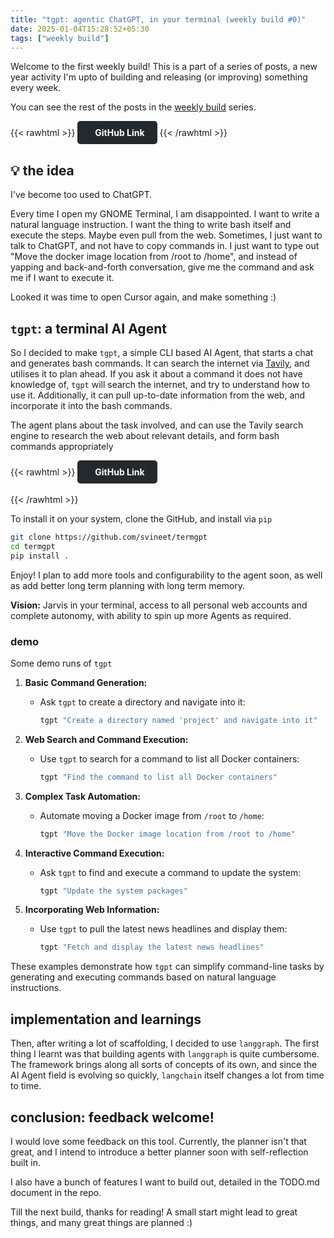 ```yaml
---
title: "tgpt: agentic ChatGPT, in your terminal (weekly build #0)"
date: 2025-01-04T15:28:52+05:30
tags: ["weekly build"]
---
```


Welcome to the first weekly build! This is a part of a series of posts, a new year activity I'm upto of building and releasing (or improving) something every week.

You can see the rest of the posts in the [weekly build](/tags/weekly-build/) series.

{{< rawhtml >}}
<a href="https://github.com/svineet/termgpt" style="display: inline-block; background-color: #24292e; color: #ffffff; padding: 10px 20px; border-radius: 5px; text-decoration: none; font-weight: bold;">
    <i class="fab fa-github" style="margin-right: 8px;"></i> GitHub Link
</a>
{{< /rawhtml >}}


## 💡 the idea

I've become too used to ChatGPT.

Every time I open my GNOME Terminal, I am disappointed. I want to write a natural language instruction. I want the thing to write bash itself and execute the steps. Maybe even pull from the web. Sometimes, I just want to talk to ChatGPT, and not have to copy commands in. I just want to type out "Move the docker image location from /root to /home", and instead of yapping and back-and-forth conversation, give me the command and ask me if I want to execute it.

Looked it was time to open Cursor again, and make something :)


## `tgpt`: a terminal AI Agent

So I decided to make `tgpt`, a simple CLI based AI Agent, that starts a chat and generates bash commands. It can search the internet via [Tavily](https://tavily.com/),
and utilises it to plan ahead. If you ask it about a command it does not have knowledge of, `tgpt` will search the internet, and try to understand how to use it.
Additionally, it can pull up-to-date information from the web, and incorporate it into the bash commands.

The agent plans about the task involved, and can use the Tavily search engine to research the web about relevant details, and form bash commands appropriately

{{< rawhtml >}}
<a href="https://github.com/svineet/termgpt" style="display: inline-block; background-color: #24292e; color: #ffffff; padding: 10px 20px; border-radius: 5px; text-decoration: none; font-weight: bold;">
    <i class="fab fa-github" style="margin-right: 8px;"></i> GitHub Link
</a>
<br/>
<br/>
{{< /rawhtml >}}

To install it on your system, clone the GitHub, and install via `pip`
```bash
git clone https://github.com/svineet/termgpt
cd termgpt
pip install .
```

Enjoy! I plan to add more tools and configurability to the agent soon, as well as add better long term planning with long term memory.

**Vision:** Jarvis in your terminal, access to all personal web accounts and complete autonomy, with ability to spin up more Agents as required.

### demo

Some demo runs of `tgpt`

1. **Basic Command Generation:**
   - Ask `tgpt` to create a directory and navigate into it:
     ```bash
     tgpt "Create a directory named 'project' and navigate into it"
     ```

2. **Web Search and Command Execution:**
   - Use `tgpt` to search for a command to list all Docker containers:
     ```bash
     tgpt "Find the command to list all Docker containers"
     ```

3. **Complex Task Automation:**
   - Automate moving a Docker image from `/root` to `/home`:
     ```bash
     tgpt "Move the Docker image location from /root to /home"
     ```

4. **Interactive Command Execution:**
   - Ask `tgpt` to find and execute a command to update the system:
     ```bash
     tgpt "Update the system packages"
     ```

5. **Incorporating Web Information:**
   - Use `tgpt` to pull the latest news headlines and display them:
     ```bash
     tgpt "Fetch and display the latest news headlines"
     ```

These examples demonstrate how `tgpt` can simplify command-line tasks by generating and executing commands based on natural language instructions.

## implementation and learnings

Then, after writing a lot of scaffolding, I decided to use `langgraph`. The first thing I learnt was that building agents with `langgraph` is quite cumbersome. 
The framework brings along all sorts of concepts of its own, and since the AI Agent field is evolving
so quickly, `langchain` itself changes a lot from time to time.

## conclusion: feedback welcome!

I would love some feedback on this tool. Currently, the planner isn't that great, and I intend
to introduce a better planner soon with self-reflection built in.

I also have a bunch of features I want to build out, detailed in the TODO.md document in the repo.

Till the next build, thanks for reading! A small start might lead to great things, and many great
things are planned :)

